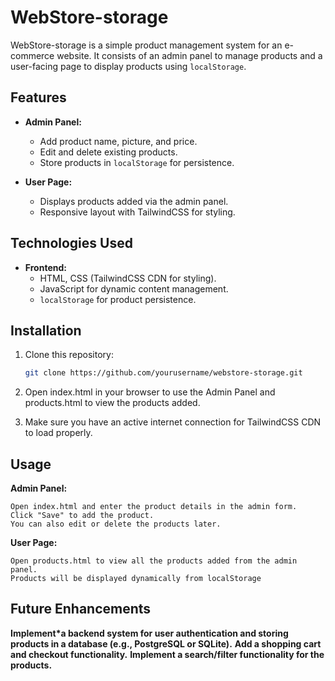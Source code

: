 # WebStore-storage

WebStore-storage is a simple product management system for an e-commerce website. It consists of an admin panel to manage products and a user-facing page to display products using `localStorage`.

## Features

- **Admin Panel:**
  - Add product name, picture, and price.
  - Edit and delete existing products.
  - Store products in `localStorage` for persistence.
  
- **User Page:**
  - Displays products added via the admin panel.
  - Responsive layout with TailwindCSS for styling.

## Technologies Used

- **Frontend:**
  - HTML, CSS (TailwindCSS CDN for styling).
  - JavaScript for dynamic content management.
  - `localStorage` for product persistence.
  
## Installation

1. Clone this repository:
   ```bash
   git clone https://github.com/yourusername/webstore-storage.git

2. Open index.html in your browser to use the Admin Panel and products.html to view the products added.

3. Make sure you have an active internet connection for TailwindCSS CDN to load properly.

## Usage
**Admin Panel:**

    Open index.html and enter the product details in the admin form.
    Click "Save" to add the product.
    You can also edit or delete the products later.

**User Page:**

    Open products.html to view all the products added from the admin panel.
    Products will be displayed dynamically from localStorage


## Future Enhancements

**Implement*a backend system for user authentication and storing products in a database (e.g., PostgreSQL or SQLite).**
**Add a shopping cart and checkout functionality.**
**Implement a search/filter functionality for the products.**